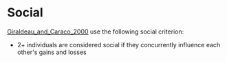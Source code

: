 # Social

[Giraldeau_and_Caraco_2000](../books/Giraldeau_and_Caraco_2000.md) use the following social criterion: 

- 2+ individuals are considered social if they concurrently influence each other's gains and losses

